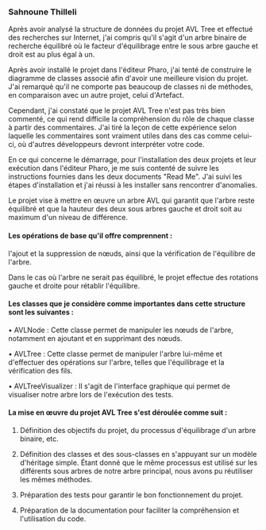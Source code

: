 ### Sahnoune Thilleli

Après avoir analysé la structure de données du projet AVL Tree et effectué des recherches sur Internet, j'ai compris qu'il s'agit d'un arbre binaire de recherche équilibré où le facteur d'équilibrage entre le sous arbre gauche et droit est au plus égal à un.

Après avoir installé le projet dans l'éditeur Pharo, j'ai tenté de construire le diagramme de classes associé afin d'avoir une meilleure vision du projet. J'ai remarqué qu'il ne comporte pas beaucoup de classes ni de méthodes, en comparaison avec un autre projet, celui d'Artefact.

Cependant, j'ai constaté que le projet AVL Tree n'est pas très bien commenté, ce qui rend difficile la compréhension du rôle de chaque classe à partir des commentaires. J'ai tiré la leçon de cette expérience selon laquelle les commentaires sont vraiment utiles dans des cas comme celui-ci, où d'autres développeurs devront interpréter votre code.

En ce qui concerne le démarrage, pour l'installation des deux projets et leur exécution dans l'éditeur Pharo, je me suis contenté de suivre les instructions fournies dans les deux documents "Read Me". J'ai suivi les étapes d'installation et j'ai réussi à les installer sans rencontrer d'anomalies.

Le projet vise à mettre en œuvre un arbre AVL qui garantit que l'arbre reste équilibré et que la hauteur des deux sous arbres gauche et droit soit au maximum d'un niveau de différence.

#### Les opérations de base qu'il offre comprennent :

l'ajout et la suppression de nœuds, ainsi que la vérification de l'équilibre de l'arbre. 

Dans le cas où l'arbre ne serait pas équilibré, le projet effectue des rotations gauche et droite pour rétablir l'équilibre.

#### Les classes que je considère comme importantes dans cette structure sont les suivantes :

•	AVLNode : Cette classe permet de manipuler les nœuds de l'arbre, notamment en ajoutant et en supprimant des nœuds.

•	AVLTree : Cette classe permet de manipuler l'arbre lui-même et d'effectuer des opérations sur l'arbre, telles que l'équilibrage et la vérification des fils.

•	AVLTreeVisualizer : Il s'agit de l'interface graphique qui permet de visualiser notre arbre lors de l'exécution des tests.

#### La mise en œuvre du projet AVL Tree s'est déroulée comme suit :

1.	Définition des objectifs du projet, du processus d'équilibrage d'un arbre binaire, etc.

2.	Définition des classes et des sous-classes en s'appuyant sur un modèle d'héritage simple. Étant donné que le même processus est utilisé sur les différents sous arbres de notre arbre principal, nous avons pu réutiliser les mêmes méthodes.

3.	Préparation des tests pour garantir le bon fonctionnement du projet.

4.	Préparation de la documentation pour faciliter la compréhension et l'utilisation du code.

